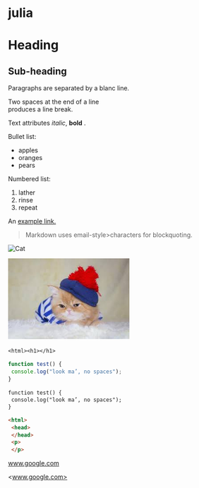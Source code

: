 # julia

# Heading

## Sub-heading

 Paragraphs are separated by a blanc line.

 Two spaces at the end of a line  
  produces a line break.

  Text attributes _italic_, **bold** .

  Bullet list:

  * apples  
  * oranges  
  * pears

  Numbered list:  
  
  1. lather  
  2. rinse  
  3. repeat

  An [example link.]()

  >Markdown uses email-style>characters for blockquoting.

  ![Cat](https://thumbor.forbes.com/thumbor/960x0/https%3A%2F%2Fspecials-images.forbesimg.com%2Fdam%2Fimageserve%2F1136638860%2F960x0.jpg%3Ffit%3Dscale)

![Cat](gatinho.jpeg)

```<html><h1></h1>```

```javascript
function test() {
 console.log("look ma’, no spaces");
}
```
```
function test() {
 console.log("look ma’, no spaces");
}
```
```html
<html>
 <head>
 </head>
 <p>
 </p>
 ```

 www.google.com 

<www.google.com>
